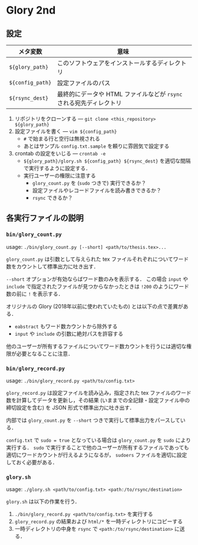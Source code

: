 # Glory 2nd

## 設定

|メタ変数|意味|
|---|---|
|`${glory_path}`|このソフトウェアをインストールするディレクトリ|
|`${config_path}`|設定ファイルのパス|
|`${rsync_dest}`|最終的にデータや HTML ファイルなどが `rsync` される宛先ディレクトリ|

1. リポジトリをクローンする &mdash; `git clone <this_repository> ${glory_path}`
1. 設定ファイルを書く &mdash; `vim ${config_path}`
    - `#` で始まる行と空行は無視される
    - あとはサンプル `config.txt.sample` を頼りに雰囲気で設定する
1. crontab の設定をいじる &mdash; `crontab -e`
    - `${glory_path}/glory.sh ${config_path} ${rsync_dest}` を適切な間隔で実行するように設定する．
    - 実行ユーザーの権限に注意する
        - `glory_count.py` を (`sudo` つきで) 実行できるか？
        - 設定ファイルやレコードファイルを読み書きできるか？
        - `rsync` できるか？

## 各実行ファイルの説明

### `bin/glory_count.py`

usage: `./bin/glory_count.py [--short] <path/to/thesis.tex>...`

`glory_count.py` は引数として与えられた tex ファイルそれぞれについてワード数をカウントして標準出力に吐き出す．

`--short` オプションが有効ならばワード数のみを表示する．
この場合 `input` や `include` で指定されたファイルが見つからなかったときは `!200` のようにワード数の前に `!` を表示する．

オリジナルの Glory (2018年以前に使われていたもの) とは以下の点で差異がある．

- `eabstract` もワード数カウントから除外する
- `input` や `include` の引数に絶対パスを許容する

他のユーザーが所有するファイルについてワード数カウントを行うには適切な権限が必要となることに注意．

### `bin/glory_record.py`

usage: `./bin/glory_record.py <path/to/config.txt>`

`glory_record.py` は設定ファイルを読み込み，指定された tex ファイルのワード数を計算してデータを更新し，その結果 (いままでの全記録・設定ファイル中の締切設定を含む) を JSON 形式で標準出力に吐き出す．

内部では `glory_count.py` を `--short` つきで実行して標準出力をパースしている．

`config.txt` で `sudo = true` となっている場合は `glory_count.py` を `sudo` により実行する．
`sudo` で実行することで他のユーザーが所有するファイルであっても適切にワードカウントが行えるようになるが， `sudoers` ファイルを適切に設定しておく必要がある．

### `glory.sh`

usage: `./glory.sh <path/to/config.txt> <path:/to/rsync/destination>`

`glory.sh` は以下の作業を行う．

1. `./bin/glory_record.py <path/to/config.txt>` を実行する
1. `glory_record.py` の結果および `html/*` を一時ディレクトリにコピーする
1. 一時ディレクトリの中身を `rsync` で `<path:/to/rsync/destination>` に送る．
